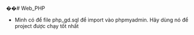 ��# Web_PHP
- Mình có để file php_gd.sql để import vào phpmyadmin. Hãy dùng nó để project được chạy tốt nhất
